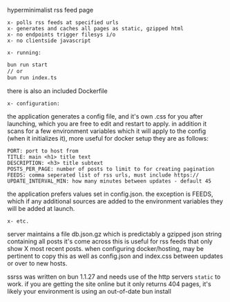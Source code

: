 hyperminimalist rss feed page
```
x- polls rss feeds at specified urls
x- generates and caches all pages as static, gzipped html
x- no endpoints trigger filesys i/o
x- no clientside javascript
```

`x- running:`

```bash
bun run start
// or
bun run index.ts
```
there is also an included Dockerfile

`x- configuration:`

the application generates a config file, and it's own .css for you after launching, which you are free to edit and restart to apply.
in addition it scans for a few environment variables which it will apply to the config (when it initializes it), more useful for docker setup
they are as follows:
```
PORT: port to host from
TITLE: main <h1> title text
DESCRIPTION: <h3> title subtext
POSTS_PER_PAGE: number of posts to limit to for creating pagination
FEEDS: comma seperated list of rss urls, must include https://
UPDATE_INTERVAL_MIN: how many minutes between updates - default 45
```
the application prefers values set in config.json. the exception is FEEDS, which if any additional sources are added to the environment variables they will be added at launch.

`x- etc.`

server maintains a file db.json.gz which is predictably a gzipped json string containing all posts it's come across
this is useful for rss feeds that only show X most recent posts. when configuring docker/hosting, may be pertinent to copy this as well as config.json and index.css between updates or over to new hosts.

ssrss was written on bun 1.1.27 and needs use of the http servers `static` to work. if you are getting the site online but it only returns 404 pages, it's likely your environment is using an out-of-date bun install
